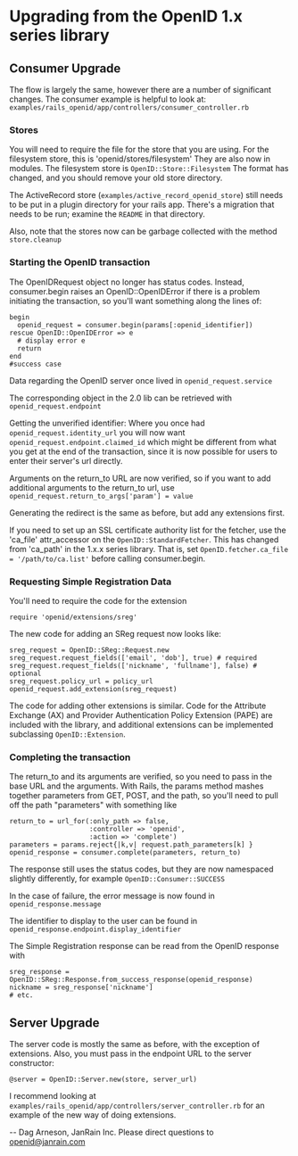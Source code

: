 # Upgrading from the OpenID 1.x series library

## Consumer Upgrade

The flow is largely the same, however there are a number of significant
changes. The consumer example is helpful to look at:
`examples/rails_openid/app/controllers/consumer_controller.rb`

### Stores

You will need to require the file for the store that you are using.
For the filesystem store, this is 'openid/stores/filesystem'
They are also now in modules. The filesystem store is
  `OpenID::Store::Filesystem`
The format has changed, and you should remove your old store directory.

The ActiveRecord store (`examples/active_record_openid_store`) still needs
to be put in a plugin directory for your rails app.  There's a migration
that needs to be run; examine the `README` in that directory.

Also, note that the stores now can be garbage collected with the method
  `store.cleanup`

### Starting the OpenID transaction

The OpenIDRequest object no longer has status codes.  Instead,
consumer.begin raises an OpenID::OpenIDError if there is a problem
initiating the transaction, so you'll want something along the lines of:

    begin
      openid_request = consumer.begin(params[:openid_identifier])
    rescue OpenID::OpenIDError => e
      # display error e
      return
    end
    #success case

Data regarding the OpenID server once lived in
  `openid_request.service`

The corresponding object in the 2.0 lib can be retrieved with
  `openid_request.endpoint`

Getting the unverified identifier: Where you once had
  `openid_request.identity_url`
you will now want
  `openid_request.endpoint.claimed_id`
which might be different from what you get at the end of the transaction,
since it is now possible for users to enter their server's url directly.

Arguments on the return_to URL are now verified, so if you want to add
additional arguments to the return_to url, use
  `openid_request.return_to_args['param'] = value`

Generating the redirect is the same as before, but add any extensions
first.

If you need to set up an SSL certificate authority list for the fetcher,
use the 'ca_file' attr_accessor on the `OpenID::StandardFetcher`. This has
changed from 'ca_path' in the 1.x.x series library. That is, set
`OpenID.fetcher.ca_file = '/path/to/ca.list'`
before calling consumer.begin.

### Requesting Simple Registration Data

You'll need to require the code for the extension

    require 'openid/extensions/sreg'

The new code for adding an SReg request now looks like:

    sreg_request = OpenID::SReg::Request.new
    sreg_request.request_fields(['email', 'dob'], true) # required
    sreg_request.request_fields(['nickname', 'fullname'], false) # optional
    sreg_request.policy_url = policy_url
    openid_request.add_extension(sreg_request)

The code for adding other extensions is similar.  Code for the Attribute
Exchange (AX) and Provider Authentication Policy Extension (PAPE) are
included with the library, and additional extensions can be implemented
subclassing `OpenID::Extension`.

### Completing the transaction

The return_to and its arguments are verified, so you need to pass in
the base URL and the arguments.  With Rails, the params method mashes
together parameters from GET, POST, and the path, so you'll need to pull
off the path "parameters" with something like

    return_to = url_for(:only_path => false,
                        :controller => 'openid',
                        :action => 'complete')
    parameters = params.reject{|k,v| request.path_parameters[k] }
    openid_response = consumer.complete(parameters, return_to)

The response still uses the status codes, but they are now namespaced
slightly differently, for example `OpenID::Consumer::SUCCESS`

In the case of failure, the error message is now found in
  `openid_response.message`

The identifier to display to the user can be found in
  `openid_response.endpoint.display_identifier`

The Simple Registration response can be read from the OpenID response
with

    sreg_response = OpenID::SReg::Response.from_success_response(openid_response)
    nickname = sreg_response['nickname']
    # etc.

## Server Upgrade

The server code is mostly the same as before, with the exception of
extensions. Also, you must pass in the endpoint URL to the server
constructor:

    @server = OpenID::Server.new(store, server_url)

I recommend looking at
`examples/rails_openid/app/controllers/server_controller.rb`
for an example of the new way of doing extensions.

--
Dag Arneson, JanRain Inc.
Please direct questions to openid@janrain.com
